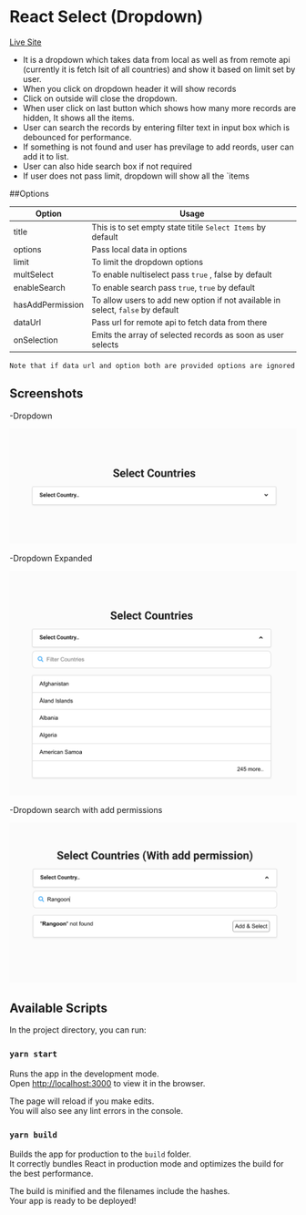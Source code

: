 # React Select (Dropdown)

[Live Site](https://thejsdeveloper-react-dropdown-dev.netlify.app/)

- It is a dropdown which takes data from local as well as from remote api (currently it is fetch lsit of all countries) and show it based on limit set by user.
- When you click on dropdown header it will show records
- Click on outside will close the dropdown.
- When user click on last button which shows how many more records are hidden, It shows all the items.
- User can search the records by entering filter text in input box which is debounced for performance.
- If something is not found and user has previlage to add reords, user can add it to list.
- User can also hide search box if not required
- If user does not pass limit, dropdown will show all the `items

##Options

| Option           | Usage                                                                           |
| ---------------- | ------------------------------------------------------------------------------- |
| title            | This is to set empty state titile `Select Items` by default                     |
| options          | Pass local data in options                                                      |
| limit            | To limit the dropdown options                                                   |
| multSelect       | To enable nultiselect pass `true` , false by default                            |
| enableSearch     | To enable search pass `true`, `true` by default                                 |
| hasAddPermission | To allow users to add new option if not available in select, `false` by default |
| dataUrl          | Pass url for remote api to fetch data from there                                |
| onSelection      | Emits the array of selected records as soon as user selects                     |

`Note that if data url and option both are provided options are ignored`

## Screenshots

-Dropdown

![Dropdown](public/dropdown.png?raw=true)

-Dropdown Expanded

![Dropdown](public/dropdown-expanded.png?raw=true)

-Dropdown search with add permissions

![Dropdown](public/dropdown-search.png?raw=true)

## Available Scripts

In the project directory, you can run:

### `yarn start`

Runs the app in the development mode.<br />
Open [http://localhost:3000](http://localhost:3000) to view it in the browser.

The page will reload if you make edits.<br />
You will also see any lint errors in the console.

### `yarn build`

Builds the app for production to the `build` folder.<br />
It correctly bundles React in production mode and optimizes the build for the best performance.

The build is minified and the filenames include the hashes.<br />
Your app is ready to be deployed!
